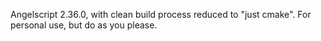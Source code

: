 Angelscript 2.36.0, with clean build process reduced to "just cmake".
For personal use, but do as you please.
